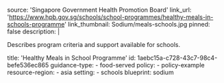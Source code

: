 source: 'Singapore Government Health Promotion Board'
link_url: 'https://www.hpb.gov.sg/schools/school-programmes/healthy-meals-in-schools-programme'
link_thumbnail: Sodium/meals-schools.jpg
pinned: false
description: |
  <p>Describes program criteria and support available for schools.<strong></strong>
  </p>
title: 'Healthy Meals in School Programme'
id: 1aebc15a-c728-43c7-98c4-befe536ec865
guidance-type:
  - food-served
policy:
  - policy-example
resource-region:
  - asia
setting:
  - schools
blueprint: sodium
